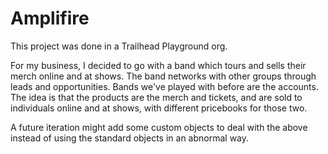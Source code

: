 # Amplifire

This project was done in a Trailhead Playground org.

For my business, I decided to go with a band which tours and sells their merch online and at shows.
The band networks with other groups through leads and opportunities. Bands we've played with before are the accounts.
The idea is that the products are the merch and tickets, and are sold to individuals online and at shows, with different pricebooks for those two.

A future iteration might add some custom objects to deal with the above instead of using the standard objects in an abnormal way.
